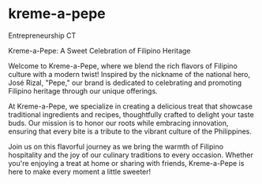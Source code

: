 # kreme-a-pepe

Entrepreneurship CT

Kreme-a-Pepe: A Sweet Celebration of Filipino Heritage

Welcome to Kreme-a-Pepe, where we blend the rich flavors of Filipino culture with a modern twist! Inspired by the nickname of the national hero, José Rizal, "Pepe," our brand is dedicated to celebrating and promoting Filipino heritage through our unique offerings.

At Kreme-a-Pepe, we specialize in creating a delicious treat that showcase traditional ingredients and recipes, thoughtfully crafted to delight your taste buds. Our mission is to honor our roots while embracing innovation, ensuring that every bite is a tribute to the vibrant culture of the Philippines.

Join us on this flavorful journey as we bring the warmth of Filipino hospitality and the joy of our culinary traditions to every occasion. Whether you're enjoying a treat at home or sharing with friends, Kreme-a-Pepe is here to make every moment a little sweeter!
